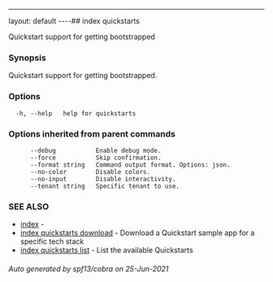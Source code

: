 ---
layout: default
----## index quickstarts

Quickstart support for getting bootstrapped

### Synopsis

Quickstart support for getting bootstrapped.

### Options

```
  -h, --help   help for quickstarts
```

### Options inherited from parent commands

```
      --debug           Enable debug mode.
      --force           Skip confirmation.
      --format string   Command output format. Options: json.
      --no-color        Disable colors.
      --no-input        Disable interactivity.
      --tenant string   Specific tenant to use.
```

### SEE ALSO

* [index](index.md)	 - 
* [index quickstarts download](index_quickstarts_download.md)	 - Download a Quickstart sample app for a specific tech stack
* [index quickstarts list](index_quickstarts_list.md)	 - List the available Quickstarts

###### Auto generated by spf13/cobra on 25-Jun-2021
